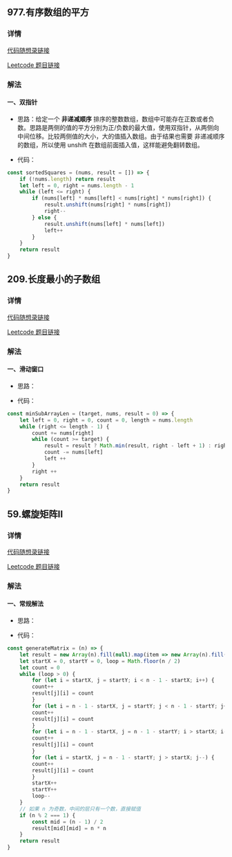 ## 977.有序数组的平方

### 详情

[代码随想录链接]()

[Leetcode 题目链接]()

### 解法

#### 一、双指针

- 思路：给定一个 **非递减顺序** 排序的整数数组，数组中可能存在正数或者负数。思路是两侧的值的平方分别为正/负数的最大值，使用双指针，从两侧向中间位移。比较两侧值的大小，大的值插入数组。由于结果也需要 非递减顺序 的数组，所以使用 unshift 在数组前面插入值，这样能避免翻转数组。

- 代码：

```js
const sortedSquares = (nums, result = []) => {
    if (!nums.length) return result
    let left = 0, right = nums.length - 1
    while (left <= right) {
        if (nums[left] * nums[left] < nums[right] * nums[right]) {
            result.unshift(nums[right] * nums[right])
            right--
        } else {
            result.unshift(nums[left] * nums[left])
            left++
        }
    }
    return result
}
```

## 209.长度最小的子数组

### 详情

[代码随想录链接]()

[Leetcode 题目链接]()

### 解法

#### 一、滑动窗口

- 思路：

- 代码：

```js
const minSubArrayLen = (target, nums, result = 0) => {
    let left = 0, right = 0, count = 0, length = nums.length
    while (right <= length - 1) {
        count += nums[right]
        while (count >= target) {
            result = result ? Math.min(result, right - left + 1) : right - left + 1
            count -= nums[left]
            left ++
        }
        right ++
    }
    return result
}
```

## 59.螺旋矩阵II

### 详情

[代码随想录链接]()

[Leetcode 题目链接]()

### 解法

#### 一、常规解法

- 思路：

- 代码：

```js
const generateMatrix = (n) => {
    let result = new Array(n).fill(null).map(item => new Array(n).fill(null))
    let startX = 0, startY = 0, loop = Math.floor(n / 2)
    let count = 0
    while (loop > 0) {
        for (let i = startX, j = startY; i < n - 1 - startX; i++) {
        count++
        result[j][i] = count
        }
        for (let i = n - 1 - startX, j = startY; j < n - 1 - startY; j++) {
        count++
        result[j][i] = count
        }
        for (let i = n - 1 - startX, j = n - 1 - startY; i > startX; i--) {
        count++
        result[j][i] = count
        }
        for (let i = startX, j = n - 1 - startY; j > startX; j--) {
        count++
        result[j][i] = count
        }
        startX++
        startY++
        loop--
    }
    // 如果 n 为奇数，中间的层只有一个数，直接赋值
    if (n % 2 === 1) {
        const mid = (n - 1) / 2
        result[mid][mid] = n * n
    }
    return result
}
```
